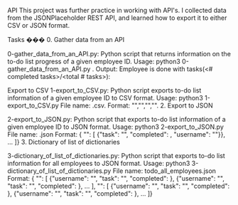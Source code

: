 API This project was further practice in working with API's. I collected data from the JSONPlaceholder REST API, and learned how to export it to either CSV or JSON format.

Tasks ��� 0. Gather data from an API

0-gather_data_from_an_API.py: Python script that returns information on the to-do list progress of a given employee ID. Usage: python3 0-gather_data_from_an_API.py . Output: Employee is done with tasks(<# completed tasks>/<total # tasks>):

Export to CSV
1-export_to_CSV.py: Python script exports to-do list information of a given employee ID to CSV format. Usage: python3 1-export_to_CSV.py File name: .csv. Format: "","","","". 2. Export to JSON

2-export_to_JSON.py: Python script that exports to-do list information of a given employee ID to JSON format. Usage: python3 2-export_to_JSON.py File name: .json Format: { "": [ {"task": "", "completed": , "username": ""}}, ... ]} 3. Dictionary of list of dictionaries

3-dictionary_of_list_of_dictionaries.py: Python script that exports to-do list information for all employees to JSON format. Usage: python3 3-dictionary_of_list_of_dictionaries.py File name: todo_all_employees.json Format: { "": [ {"username": "", "task": "", "completed": }, {"username": "", "task": "", "completed": }, ... ], "": [ {"username": "", "task": "", "completed": }, {"username": "", "task": "", "completed": }, ... ]}
